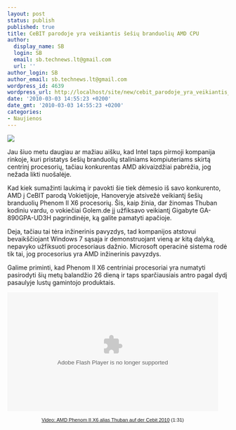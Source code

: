 ```yaml
---
layout: post
status: publish
published: true
title: CeBIT parodoje yra veikiantis šešių branduolių AMD CPU
author:
  display_name: SB
  login: SB
  email: sb.technews.lt@gmail.com
  url: ''
author_login: SB
author_email: sb.technews.lt@gmail.com
wordpress_id: 4639
wordpress_url: http://localhost/site/new/cebit_parodoje_yra_veikiantis_sesiu_branduoliu_amd_cpu/
date: '2010-03-03 14:55:23 +0200'
date_gmt: '2010-03-03 14:55:23 +0200'
categories:
- Naujienos
---
```

<div class="imgright"><img src="http://t0.gstatic.com/images?q=tbn:sxDYZaKQyAYA4M:http://www.f1cd.ru/news/cpus/2009/12/cpus_183_2.jpg"  /></div>
<p>Jau šiuo metu daugiau ar mažiau aišku, kad Intel taps pirmoji kompanija rinkoje, kuri pristatys šešių branduolių staliniams kompiuteriams skirtą centrinį procesorių, tačiau konkurentas AMD akivaizdžiai pabrėžia, jog nežada likti nuošalėje.</p>
<p>Kad kiek sumažinti laukimą ir pavokti šie tiek dėmesio iš savo konkurento, AMD į CeBIT parodą Vokietijoje, Hanoveryje atsivežė veikiantį šešių branduolių Phenom II X6 procesorių. Šis, kaip žinia, dar žinomas Thuban kodiniu vardu, o vokiečiai Golem.de jį užfiksavo veikiantį Gigabyte  GA-890GPA-UD3H pagrindinėje, ką galite pamatyti apačioje.</p>
<p>Deja, tačiau tai tėra inžinerinis pavyzdys, tad kompanijos atstovui bevaikščiojant Windows 7 sąsaja ir demonstruojant vieną ar kitą dalyką, nepavyko užfiksuoti procesoriaus dažnio. Microsoft operacinė sistema rodė tik tai, jog procesorius yra AMD inžinerinis pavyzdys.</p>
<p>Galime priminti, kad Phenom II X6 centriniai procesoriai yra numatyti pasirodyti šių metų balandžio 26 dieną ir taps sparčiausiais antro pagal dydį pasaulyje lustų gamintojo produktais.</p>
<p><object width="480" height="270"><param name="movie" value="http://video.golem.de/player/videoplayer.swf?id=2883&autoPl=false"></param><param name="allowFullScreen" value="true"></param><param name="AllowScriptAccess" value="always"><embed src="http://video.golem.de/player/videoplayer.swf?id=2883&autoPl=false" type="application/x-shockwave-flash" allowfullscreen="true" AllowScriptAccess="always" width="480" height="270"></embed></object>
<div style="width:480px; text-align:center; font-family:verdana,sans-serif; font-size:0.8em;"><a href="http://video.golem.de/pc-hardware/2883/amd-phenom-ii-x6-alias-thuban-auf-der-cebit-2010.html">Video: AMD Phenom II X6 alias Thuban auf der Cebit 2010</a> (1:31)</div>
<p></p>
